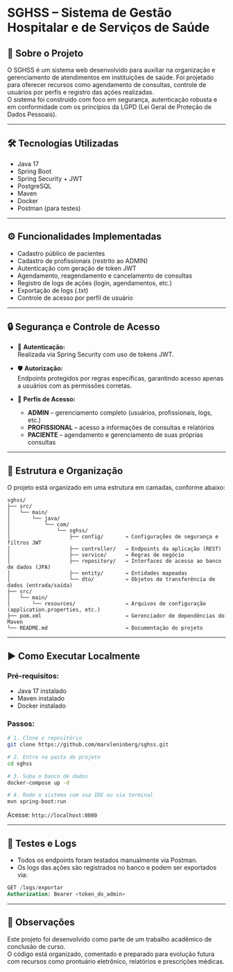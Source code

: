 # SGHSS – Sistema de Gestão Hospitalar e de Serviços de Saúde

## 📌 Sobre o Projeto
O SGHSS é um sistema web desenvolvido para auxiliar na organização e gerenciamento de atendimentos em instituições de saúde. Foi projetado para oferecer recursos como agendamento de consultas, controle de usuários por perfis e registro das ações realizadas.  
O sistema foi construído com foco em segurança, autenticação robusta e em conformidade com os princípios da LGPD (Lei Geral de Proteção de Dados Pessoais).

---

## 🛠️ Tecnologias Utilizadas
- Java 17  
- Spring Boot  
- Spring Security + JWT  
- PostgreSQL  
- Maven  
- Docker  
- Postman (para testes)

---

## ⚙️ Funcionalidades Implementadas
- Cadastro público de pacientes  
- Cadastro de profissionais (restrito ao ADMIN)  
- Autenticação com geração de token JWT  
- Agendamento, reagendamento e cancelamento de consultas  
- Registro de logs de ações (login, agendamentos, etc.)  
- Exportação de logs (.txt)  
- Controle de acesso por perfil de usuário

---

## 🔒 Segurança e Controle de Acesso

- 🔐 **Autenticação:**  
  Realizada via Spring Security com uso de tokens JWT.

- 🛡️ **Autorização:**  
  Endpoints protegidos por regras específicas, garantindo acesso apenas a usuários com as permissões corretas.

- 👥 **Perfis de Acesso:**  
  - **ADMIN** – gerenciamento completo (usuários, profissionais, logs, etc.)  
  - **PROFISSIONAL** – acesso a informações de consultas e relatórios  
  - **PACIENTE** – agendamento e gerenciamento de suas próprias consultas

---

## 🧱 Estrutura e Organização
O projeto está organizado em uma estrutura em camadas, conforme abaixo:

```
sghss/
├── src/
│   └── main/
│       └── java/
│           └── com/
│               └── sghss/
│                   ├── config/       → Configurações de segurança e filtros JWT
│                   ├── controller/   → Endpoints da aplicação (REST)
│                   ├── service/      → Regras de negócio
│                   ├── repository/   → Interfaces de acesso ao banco de dados (JPA)
│                   ├── entity/       → Entidades mapeadas
│                   └── dto/          → Objetos de transferência de dados (entrada/saída)
├── src/
│   └── main/
│       └── resources/                → Arquivos de configuração (application.properties, etc.)
├── pom.xml                           → Gerenciador de dependências do Maven
└── README.md                         → Documentação do projeto
```

---

## ▶️ Como Executar Localmente

### Pré-requisitos:
- Java 17 instalado  
- Maven instalado  
- Docker instalado  

### Passos:
```bash
# 1. Clone o repositório
git clone https://github.com/marxleninberg/sghss.git

# 2. Entre na pasta do projeto
cd sghss

# 3. Suba o banco de dados
docker-compose up -d

# 4. Rode o sistema com sua IDE ou via terminal
mvn spring-boot:run
```

Acesse: `http://localhost:8080`

---

## 🧪 Testes e Logs
- Todos os endpoints foram testados manualmente via Postman.  
- Os logs das ações são registrados no banco e podem ser exportados via:

```sql
GET /logs/exportar
Authorization: Bearer <token_do_admin>
```

---

## 📝 Observações
Este projeto foi desenvolvido como parte de um trabalho acadêmico de conclusão de curso.  
O código está organizado, comentado e preparado para evolução futura com recursos como prontuário eletrônico, relatórios e prescrições médicas.
